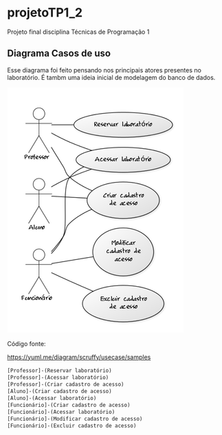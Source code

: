 # projetoTP1_2
Projeto final disciplina Técnicas de Programação 1 

## Diagrama Casos de uso

Esse diagrama foi feito pensando nos principais atores presentes no laboratório.
É tambm uma ideia inicial de modelagem do banco de dados.

![Diagrama casos de uso](diagrama_casos_de_uso.png)

Código fonte:

https://yuml.me/diagram/scruffy/usecase/samples

```
[Professor]-(Reservar laboratório)
[Professor]-(Acessar laboratório)
[Professor]-(Criar cadastro de acesso)
[Aluno]-(Criar cadastro de acesso)
[Aluno]-(Acessar laboratório)
[Funcionário]-(Criar cadastro de acesso)
[Funcionário]-(Acessar laboratório)
[Funcionário]-(Modificar cadastro de acesso)
[Funcionário]-(Excluir cadastro de acesso)
```

